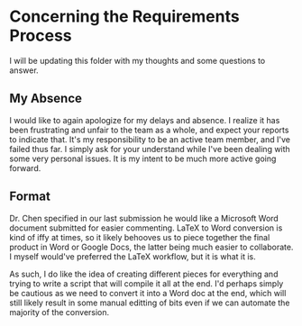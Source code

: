 # Concerning the Requirements Process

I will be updating this folder with my thoughts and some questions to answer.

## My Absence

I would like to again apologize for my delays and absence. I realize it has been frustrating and unfair to the team as a whole, and expect your reports to indicate that. It's my responsibility to be an active team member, and I've failed thus far. I simply ask for your understand while I've been dealing with some very personal issues. It is my intent to be much more active going forward.

## Format

Dr. Chen specified in our last submission he would like a Microsoft Word document submitted for easier commenting. LaTeX to Word conversion is kind of iffy at times, so it likely behooves us to piece together the final product in Word or Google Docs, the latter being much easier to collaborate. I myself would've preferred the LaTeX workflow, but it is what it is.

As such, I do like the idea of creating different pieces for everything and trying to write a script that will compile it all at the end. I'd perhaps simply be cautious as we need to convert it into a Word doc at the end, which will still likely result in some manual editting of bits even if we can automate the majority of the conversion.

